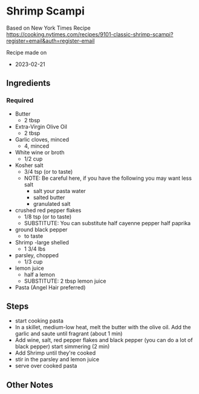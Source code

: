 # Shrimp Scampi

Based on New York Times Recipe https://cooking.nytimes.com/recipes/9101-classic-shrimp-scampi?register=email&auth=register-email

Recipe made on
- 2023-02-21

## Ingredients

### Required
- Butter 
    - 2 tbsp
- Extra-Virgin Olive Oil
    - 2 tbsp
- Garlic cloves, minced
    - 4, minced
- White wine or broth
    - 1/2 cup
- Kosher salt
    - 3/4 tsp (or to taste)
    - NOTE: Be careful here, if you have the following you may want less salt
        - salt your pasta water
        - salted butter
        - granulated salt
- crushed red pepper flakes
    - 1/8 tsp (or to taste)
    - SUBSTITUTE: You can substitute half cayenne pepper half paprika 
- ground black pepper
    - to taste
- Shrimp -large shelled
    - 1 3/4 lbs
- parsley, chopped
    - 1/3 cup
- lemon juice
    - half a lemon
    - SUBSTITUTE: 2 tbsp lemon juice
- Pasta (Angel Hair preferred)



## Steps

- start cooking pasta
- In a skillet, medium-low heat, melt the butter with the olive oil. Add the garlic and saute until fragrant (about 1 min)
- Add wine, salt, red pepper flakes and black pepper (you can do a lot of black pepper) start simmering (2 min)
- Add Shrimp until they're cooked
- stir in the parsley and lemon juice
- serve over cooked pasta


## Other Notes